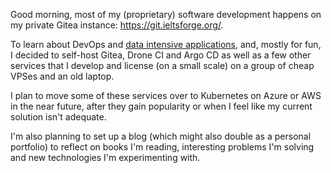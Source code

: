 Good morning, most of my (proprietary) software development happens on my private Gitea instance: https://git.ieltsforge.org/.

To learn about DevOps and [data intensive applications](https://www.oreilly.com/library/view/designing-data-intensive-applications/9781491903063/), and, mostly for fun, I decided to self-host Gitea, Drone CI and Argo CD as well as a few other services that I develop and license (on a small scale) on a group of cheap VPSes and an old laptop.

I plan to move some of these services over to Kubernetes on Azure or AWS in the near future, after they gain popularity or when I feel like my current solution isn't adequate.

I'm also planning to set up a blog (which might also double as a personal portfolio) to reflect on books I'm reading, interesting problems I'm solving and new technologies I'm experimenting with.
